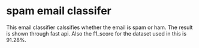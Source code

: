# spam email classifer
This email classifier calssifies whether the email is spam or ham. The result is shown through fast api. Also the f1_score for the dataset used in this is 91.28%. 
